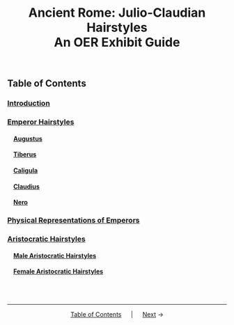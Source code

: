 <h1 align="center">Ancient Rome: Julio-Claudian Hairstyles<br>An OER Exhibit Guide</h1>
<br>

## Table of Contents
### **[Introduction](introduction.md)**
### **[Emperor Hairstyles](emperor-hairstyles/emperor-hairstyles.md)**
#### &emsp;[Augustus](emperor-hairstyles/augustus.md)
#### &emsp;[Tiberus](emperor-hairstyles/tiberius.md)
#### &emsp;[Caligula](emperor-hairstyles/caligula.md)
#### &emsp;[Claudius](emperor-hairstyles/claudius.md)
#### &emsp;[Nero](emperor-hairstyles/nero.md)
### **[Physical Representations of Emperors](emperor-hairstyles/physical-representations-of-emperors.md)**
### **[Aristocratic Hairstyles](aristocratic-hairstyles/aristocratic-hairstyles.md)**
#### &emsp;[Male Aristocratic Hairstyles](aristocratic-hairstyles/male-aristocratic-hairstyles.md)
#### &emsp;[Female Aristocratic Hairstyles](aristocratic-hairstyles/female-aristocratic-hairstyles.md)
<br><br>

---
<p align="center">
<a href="readme.md">Table of Contents</a> &emsp; | &emsp; <a href="introduction.md">Next</a> →
</p>
